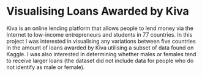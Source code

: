 # Visualising Loans Awarded by Kiva

Kiva is an online lending platform that allows people to lend money via the Internet to low-income entrepreneurs and students in 77 countries.
In this project I was interested in visualising any variations between five countries in the amount of loans awarded by Kiva utilising a subset of data found on Kaggle. I was also interested in determining whether males or females tend to receive larger loans (the dataset did not include data for people who do not identify as male or female).
